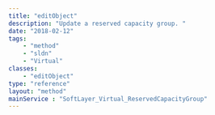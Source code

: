 ```yaml
---
title: "editObject"
description: "Update a reserved capacity group. "
date: "2018-02-12"
tags:
    - "method"
    - "sldn"
    - "Virtual"
classes:
    - "editObject"
type: "reference"
layout: "method"
mainService : "SoftLayer_Virtual_ReservedCapacityGroup"
---
```

